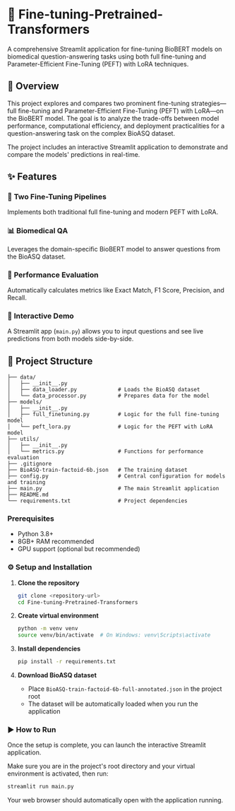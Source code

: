 # 🧬 Fine-tuning-Pretrained-Transformers
A comprehensive Streamlit application for fine-tuning BioBERT models on biomedical question-answering tasks using both full fine-tuning and Parameter-Efficient Fine-Tuning (PEFT) with LoRA techniques.

## 🎯 Overview

This project explores and compares two prominent fine-tuning strategies—full fine-tuning and Parameter-Efficient Fine-Tuning (PEFT) with LoRA—on the BioBERT model. The goal is to analyze the trade-offs between model performance, computational efficiency, and deployment practicalities for a question-answering task on the complex BioASQ dataset.

The project includes an interactive Streamlit application to demonstrate and compare the models' predictions in real-time.

## ✨ Features

### 🚀 **Two Fine-Tuning Pipelines**
Implements both traditional full fine-tuning and modern PEFT with LoRA.

### 📊 **Biomedical QA**
Leverages the domain-specific BioBERT model to answer questions from the BioASQ dataset.

### 🔬 **Performance Evaluation**
Automatically calculates metrics like Exact Match, F1 Score, Precision, and Recall.

### 🎨 **Interactive Demo**
A Streamlit app (`main.py`) allows you to input questions and see live predictions from both models side-by-side.

## 📂 Project Structure
```
├── data/
│   ├── __init__.py
│   ├── data_loader.py             # Loads the BioASQ dataset
│   └── data_processor.py          # Prepares data for the model
├── models/
│   ├── __init__.py
│   ├── full_finetuning.py         # Logic for the full fine-tuning model
│   └── peft_lora.py               # Logic for the PEFT with LoRA model
├── utils/
│   ├── __init__.py
│   └── metrics.py                 # Functions for performance evaluation
├── .gitignore
├── BioASQ-train-factoid-6b.json   # The training dataset
├── config.py                      # Central configuration for models and training
├── main.py                        # The main Streamlit application
├── README.md
└── requirements.txt               # Project dependencies
```
### Prerequisites
- Python 3.8+
- 8GB+ RAM recommended
- GPU support (optional but recommended)

### ⚙️ **Setup and Installation**

1. **Clone the repository**
   ```bash
   git clone <repository-url>
   cd Fine-tuning-Pretrained-Transformers
   ```

2. **Create virtual environment**
   ```bash
   python -m venv venv
   source venv/bin/activate  # On Windows: venv\Scripts\activate
   ```

3. **Install dependencies**
   ```bash
   pip install -r requirements.txt
   ```

4. **Download BioASQ dataset**
   - Place `BioASQ-train-factoid-6b-full-annotated.json` in the project root
   - The dataset will be automatically loaded when you run the application
  
### **▶️ How to Run**
Once the setup is complete, you can launch the interactive Streamlit application.

Make sure you are in the project's root directory and your virtual environment is activated, then run:
   ```bash
   streamlit run main.py
   ```
Your web browser should automatically open with the application running.
